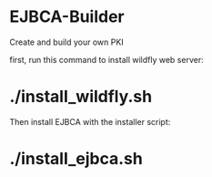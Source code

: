 # EJBCA-Builder
Create and build your own PKI

first, run this command to install wildfly web server:
# ./install_wildfly.sh
Then install EJBCA with the installer script:
# ./install_ejbca.sh
